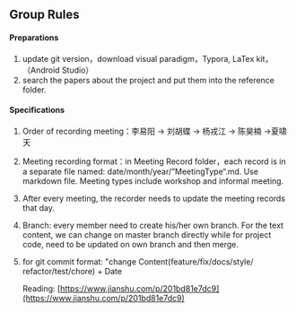 ## Group Rules

#### Preparations

1. update git version，download visual paradigm，Typora, LaTex kit，（Android Studio）
2. search the papers about the project and put them into the reference folder.

#### Specifications

1. Order of recording meeting：李易阳 -> 刘胡蝶 -> 杨戎江 -> 陈昊楠 ->夏啸天

2. Meeting recording format：in Meeting Record folder，each record is in a separate file named: date/month/year/”MeetingType“.md. Use markdown file. Meeting types include workshop and informal meeting. 

3. After every meeting, the recorder needs to update the meeting records that day.

4. Branch: every member need to create his/her own branch. For the text content, we can change on master branch directly while for project code, need to be updated on own branch and then merge.

5. for git commit format: "change Content(feature/fix/docs/style/ refactor/test/chore) + Date

   Reading: [https://www.jianshu.com/p/201bd81e7dc9](https://www.jianshu.com/p/201bd81e7dc9)

   





